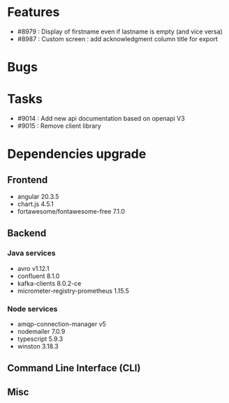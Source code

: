 
# Features

- #8979 : Display of firstname even if lastname is empty (and vice versa)
- #8987 : Custom screen : add acknowledgment column title for export 

# Bugs

# Tasks

- #9014 : Add new api documentation based on openapi V3
- #9015 : Remove client library

  
# Dependencies upgrade

## Frontend

- angular 20.3.5
- chart.js 4.5.1
- fortawesome/fontawesome-free 7.1.0

## Backend 


### Java services 
- avro v1.12.1
- confluent 8.1.0
- kafka-clients 8.0.2-ce
- micrometer-registry-prometheus 1.15.5

  
### Node services

- amqp-connection-manager v5
- nodemailer 7.0.9
- typescript 5.9.3
- winston 3.18.3


## Command Line Interface (CLI)


## Misc





